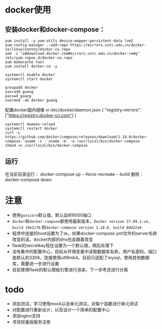 # docker使用
## 安装docker和docker-compose：
```shell
yum install -y yum-utils device-mapper-persistent-data lvm2
yum-config-manager --add-repo https://mirrors.ustc.edu.cn/docker-ce/linux/centos/docker-ce.repo
sed -i "s#download.docker.com#mirrors.ustc.edu.cn/docker-ce#g" /etc/yum.repos.d/docker-ce.repo
yum makecache fast
yum install docker-ce -y

systemctl enable docker
systemctl start docker

groupadd docker
useradd guang
passwd guang
usermod -aG docker guang
```

配置docker国内镜像
vi /etc/docker/daemon.json
{
  "registry-mirrors": ["https://registry.docker-cn.com"]
}

```shell
systemctl daemon-reload
systemctl restart docker
curl -L https://github.com/docker/compose/releases/download/1.18.0/docker-compose-`uname -s`-`uname -m` -o /usr/local/bin/docker-compose
chmod +x /usr/local/bin/docker-compose
```
## 运行
在当前目录运行：
docker-compose up --force-recreate --build
删除：
docker-compose down

# 注意
* 使用`gunicorn`默认值，默认监听8000端口
* `docker`和`docker-compose`都使用最新版本，`Docker version 17.09.1-ce, build 19e2cf6` 和`docker-compose version 1.18.0, build 8dd22a9`
* 程序中连接的host设置为了`db`，如果docker-compose.yml文件的server名称改变的话，docker内部的dns也会跟着改变
* flask的secretkey现在设置为一个默认值，稍后处理下
* 没有集中的配置中心，目前从环境变量中读取数据库名称，用户名密码，端口是默认的3306，连接使用utf8mb4，目前只适配了mysql，使用其他数据库，需要进一步进行设置
* 目前使用flask的默认模板引擎进行渲染，下一步考虑进行分离

# todo
* 添加测试，学习使用mock以及单元测试，对每个函数进行单元测试
* 对配置进行重新设计，以及设计一个简单的配置中心
* 添加nginx支持
* 寻找轻量级服务注册
